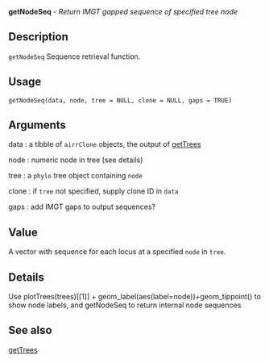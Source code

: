 **getNodeSeq** - *Return IMGT gapped sequence of specified tree node*

Description
--------------------

`getNodeSeq` Sequence retrieval function.


Usage
--------------------
```
getNodeSeq(data, node, tree = NULL, clone = NULL, gaps = TRUE)
```

Arguments
-------------------

data
:   a tibble of `airrClone` objects, the output of 
[getTrees](getTrees.md)

node
:   numeric node in tree (see details)

tree
:   a `phylo` tree object containing `node`

clone
:   if `tree` not specified, supply clone ID in `data`

gaps
:   add IMGT gaps to output sequences?




Value
-------------------

A vector with sequence for each locus at a specified `node`
in `tree`.


Details
-------------------

Use plotTrees(trees)[[1]] + geom_label(aes(label=node))+geom_tippoint() to show
node labels, and getNodeSeq to return internal node sequences




See also
-------------------

[getTrees](getTrees.md)






